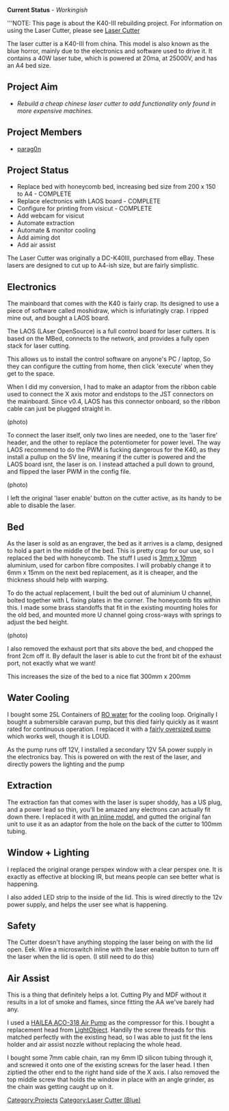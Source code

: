<onlyinclude>**Current Status** - *Workingish*</onlyinclude>

'''NOTE: This page is about the K40-III rebuilding project. For
information on using the Laser Cutter, please see [Laser
Cutter](Laser_Cutter "wikilink")

The laser cutter is a K40-III from china. This model is also known as
the blue horror, mainly due to the electronics and software used to
drive it. It contains a 40W laser tube, which is powered at 20ma, at
25000V, and has an A4 bed size.

Project Aim
-----------

-   *Rebuild a cheap chinese laser cutter to add functionality only
    found in more expensive machines.*

Project Members
---------------

-   [parag0n](user:parag0n "wikilink")

Project Status
--------------

-   Replace bed with honeycomb bed, increasing bed size from 200 x 150
    to A4 - COMPLETE
-   Replace electronics with LAOS board - COMPLETE
-   Configure for printing from visicut - COMPLETE
-   Add webcam for visicut
-   Automate extraction
-   Automate & monitor cooling
-   Add aiming dot
-   Add air assist

The Laser Cutter was originally a DC-K40III, purchased from eBay. These
lasers are designed to cut up to A4-ish size, but are fairly simplistic.

Electronics
-----------

The mainboard that comes with the K40 is fairly crap. Its designed to
use a piece of software called moshidraw, which is infuriatingly crap. I
ripped mine out, and bought a LAOS board.

The LAOS (LAser OpenSource) is a full control board for laser cutters.
It is based on the MBed, connects to the network, and provides a fully
open stack for laser cutting.

This allows us to install the control software on anyone's PC / laptop,
So they can configure the cutting from home, then click 'execute' when
they get to the space.

When I did my conversion, I had to make an adaptor from the ribbon cable
used to connect the X axis motor and endstops to the JST connectors on
the mainboard. Since v0.4, LAOS has this connector onboard, so the
ribbon cable can just be plugged straight in.

(photo)

To connect the laser itself, only two lines are needed, one to the
'laser fire' header, and the other to replace the potentiometer for
power level. The way LAOS recommend to do the PWM is fucking dangerous
for the K40, as they install a pullup on the 5V line, meaning if the
cutter is powered and the LAOS board isnt, the laser is on. I instead
attached a pull down to ground, and flipped the laser PWM in the config
file.

(photo)

I left the original 'laser enable' button on the cutter active, as its
handy to be able to disable the laser.

Bed
---

As the laser is sold as an engraver, the bed as it arrives is a clamp,
designed to hold a part in the middle of the bed. This is pretty crap
for our use, so I replaced the bed with honeycomb. The stuff I used is
[3mm x
10mm](http://www.easycomposites.co.uk/Category/Core-Materials/Aluminium-Honeycomb.aspx)
aluminium, used for carbon fibre composites. I will probably change it
to 6mm x 15mm on the next bed replacement, as it is cheaper, and the
thickness should help with warping.

To do the actual replacement, I built the bed out of aluminium U
channel, bolted together with L fixing plates in the corner. The
honeycomb fits within this. I made some brass standoffs that fit in the
existing mounting holes for the old bed, and mounted more U channel
going cross-ways with springs to adjust the bed height.

(photo)

I also removed the exhaust port that sits above the bed, and chopped the
front 2cm off it. By default the laser is able to cut the front bit of
the exhaust port, not exactly what we want!

This increases the size of the bed to a nice flat 300mm x 200mm

Water Cooling
-------------

I bought some 25L Containers of [RO
water](http://www.warehouse-aquatics.co.uk/25l-fresh-ro-water-in-re-usable-container.html)
for the cooling loop. Originally I bought a submersible caravan pump,
but this died fairly quickly as it wasnt rated for continuous operation.
I replaced it with a [fairly oversized
pump](http://store.waterpumpsupply.com/fldepu21260p.html) which works
well, though it is LOUD.

As the pump runs off 12V, I installed a secondary 12V 5A power supply in
the electronics bay. This is powered on with the rest of the laser, and
directly powers the lighting and the pump

Extraction
----------

The extraction fan that comes with the laser is super shoddy, has a US
plug, and a power lead so thin, you'll be amazed any electrons can
actually fit down there. I replaced it with [an inline
model](http://cgi.ebay.co.uk/ws/eBayISAPI.dll?ViewItem&item=130620453534&ssPageName=ADME:L:OC:GB:3160),
and gutted the original fan unit to use it as an adaptor from the hole
on the back of the cutter to 100mm tubing.

Window + Lighting
-----------------

I replaced the original orange perspex window with a clear perspex one.
It is exactly as effective at blocking IR, but means people can see
better what is happening.

I also added LED strip to the inside of the lid. This is wired directly
to the 12v power supply, and helps the user see what is happening.

Safety
------

The Cutter doesn't have anything stopping the laser being on with the
lid open. Eek. Wire a microswitch inline with the laser enable button to
turn off the laser when the lid is open. (I still need to do this)

Air Assist
----------

This is a thing that definitely helps a lot. Cutting Ply and MDF without
it results in a lot of smoke and flames, since fitting the AA we've
barely had any.

I used a [HAILEA ACO-318 Air
Pump](http://www.amazon.co.uk/Hailea-Aco-318-Air-Pump-Ac60/dp/B004LIJWEC)
as the compressor for this. I bought a replacement head from
[LightObject](http://www.lightobject.com/1820mm-Laser-head-w-air-assisted-Ideal-for-K40-machine-P701.aspx).
Handily the screw threads for this matched perfectly with the existing
head, so I was able to just fit the lens holder and air assist nozzle
without replacing the whole head.

I bought some 7mm cable chain, ran my 6mm ID silicon tubing through it,
and screwed it onto one of the existing screws for the laser head. I
then ziptied the other end to the right hand side of the X axis. I also
removed the top middle screw that holds the window in place with an
angle grinder, as the chain was getting caught up on it.

[Category:Projects](Category:Projects "wikilink") [Category:Laser Cutter
(Blue)](Category:Laser_Cutter_(Blue) "wikilink")